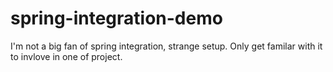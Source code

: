 # spring-integration-demo

I'm not a big fan of spring integration, strange setup. Only get familar with it to invlove in one of project.
